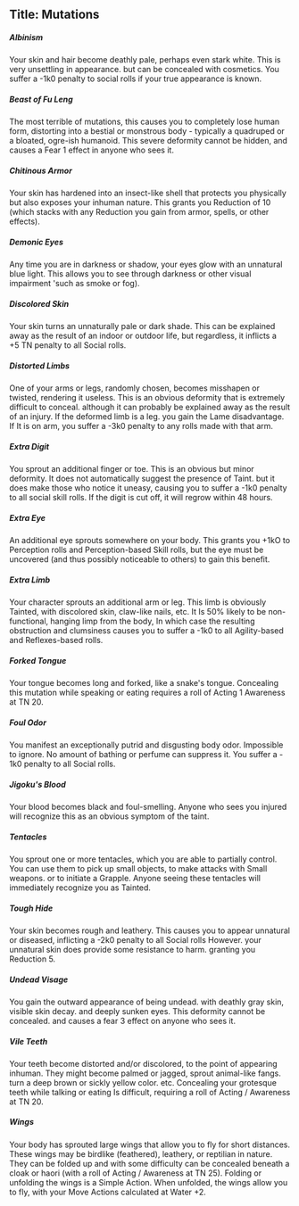 Title: Mutations
---
##### Albinism

Your skin and hair become deathly pale, perhaps even stark white. This is very unsettling in appearance. but can be concealed with cosmetics. You suffer a -1k0 penalty to social rolls if your true appearance is known.
##### Beast of Fu Leng

The most terrible of mutations, this causes you to completely lose human form, distorting into a bestial or monstrous body - typically a quadruped or a bloated, ogre-ish humanoid. This severe deformity cannot be hidden, and causes a Fear 1 effect in anyone who sees it.
##### Chitinous Armor

Your skin has hardened into an insect-like shell that protects you physically but also exposes your inhuman nature. This grants you Reduction of 10 (which stacks with any Reduction you gain from armor, spells, or other effects).
##### Demonic Eyes

Any time you are in darkness or shadow, your eyes glow with an unnatural blue light. This allows you to see through darkness or other visual impairment 'such as smoke or fog).
##### Discolored Skin

Your skin turns an unnaturally pale or dark shade. This can be explained away as the result of an indoor or outdoor life, but regardless, it inflicts a +5&#160;TN penalty to all Social rolls.
##### Distorted Limbs

One of your arms or legs, randomly chosen, becomes misshapen or twisted, rendering it useless. This is an obvious deformity that is extremely difficult to conceal. although it can probably be explained away as the result of an injury. If the deformed limb is a leg. you gain the Lame disadvantage. If It is on arm, you suffer a -3k0 penalty to any rolls made with that arm.
##### Extra Digit

You sprout an additional finger or toe. This is an obvious but minor deformity. It does not automatically suggest the presence of Taint. but it does make those who notice it uneasy, causing you to suffer a -1k0 penalty to all social skill rolls. If the digit is cut off, it will regrow within 48 hours.
##### Extra Eye

An additional eye sprouts somewhere on your body. This grants you +1kO to Perception rolls and Perception-based Skill rolls, but the eye must be uncovered (and thus possibly noticeable to others) to gain this benefit.
##### Extra Limb

Your character sprouts an additional arm or leg. This limb is obviously Tainted, with discolored skin, claw-like nails, etc. It Is 50% likely to be non-functional, hanging limp from the body, In which case the resulting obstruction and clumsiness causes you to suffer a -1k0 to all Agility-based and Reflexes-based rolls.
##### Forked Tongue

Your tongue becomes long and forked, like a snake's tongue. Concealing this mutation while speaking or eating requires a roll of Acting 1 Awareness at TN 20.
##### Foul Odor

You manifest an exceptionally putrid and disgusting body odor. Impossible to ignore. No amount of bathing or perfume can suppress it. You suffer a - 1k0 penalty to all Social rolls.
##### Jigoku's Blood

Your blood becomes black and foul-smelling. Anyone who sees you injured will recognize this as an obvious symptom of the taint.
##### Tentacles

You sprout one or more tentacles, which you are able to partially control. You can use them to pick up small objects, to make attacks with Small weapons. or to initiate a Grapple. Anyone seeing these tentacles will immediately recognize you as Tainted.
##### Tough Hide

Your skin becomes rough and leathery. This causes you to appear unnatural or diseased, inflicting a -2k0 penalty to all Social rolls However. your unnatural skin does provide some resistance to harm. granting you Reduction 5.
##### Undead Visage

You gain the outward appearance of being undead. with deathly gray skin, visible skin decay. and deeply sunken eyes. This deformity cannot be concealed. and causes a fear 3 effect on anyone who sees it.
##### Vile Teeth

Your teeth become distorted and/or discolored, to the point of appearing inhuman. They might become palmed or jagged, sprout animal-like fangs. turn a deep brown or sickly yellow color. etc. Concealing your grotesque teeth while talking or eating Is difficult, requiring a roll of Acting / Awareness at TN 20.
##### Wings

Your body has sprouted large wings that allow you to fly for short distances. These wings may be birdlike (feathered), leathery, or reptilian in nature. They can be folded up and with some difficulty can be concealed beneath a cloak or haori (with a roll of Acting / Awareness at TN 25). Folding or unfolding the wings is a Simple Action. When unfolded, the wings allow you to fly, with your Move Actions calculated at Water +2.
